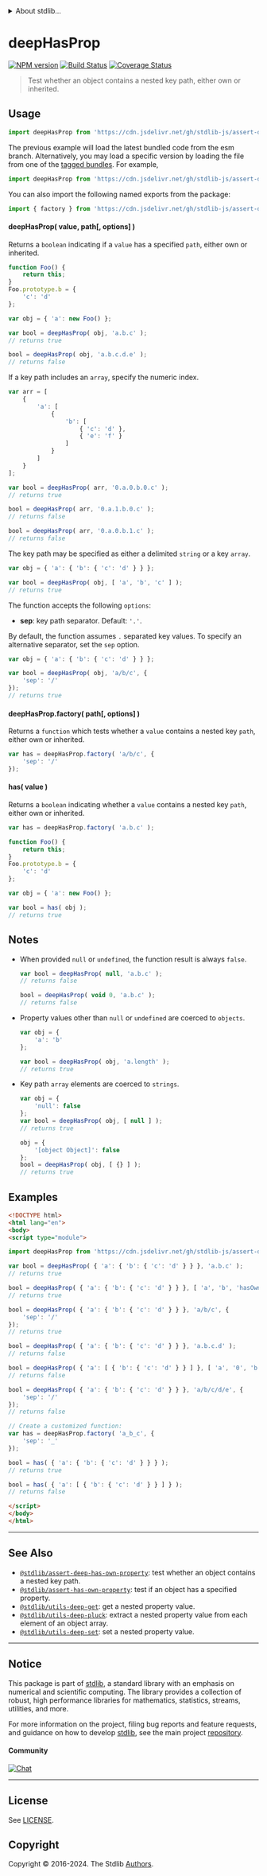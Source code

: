 <!--

@license Apache-2.0

Copyright (c) 2018 The Stdlib Authors.

Licensed under the Apache License, Version 2.0 (the "License");
you may not use this file except in compliance with the License.
You may obtain a copy of the License at

   http://www.apache.org/licenses/LICENSE-2.0

Unless required by applicable law or agreed to in writing, software
distributed under the License is distributed on an "AS IS" BASIS,
WITHOUT WARRANTIES OR CONDITIONS OF ANY KIND, either express or implied.
See the License for the specific language governing permissions and
limitations under the License.

-->


<details>
  <summary>
    About stdlib...
  </summary>
  <p>We believe in a future in which the web is a preferred environment for numerical computation. To help realize this future, we've built stdlib. stdlib is a standard library, with an emphasis on numerical and scientific computation, written in JavaScript (and C) for execution in browsers and in Node.js.</p>
  <p>The library is fully decomposable, being architected in such a way that you can swap out and mix and match APIs and functionality to cater to your exact preferences and use cases.</p>
  <p>When you use stdlib, you can be absolutely certain that you are using the most thorough, rigorous, well-written, studied, documented, tested, measured, and high-quality code out there.</p>
  <p>To join us in bringing numerical computing to the web, get started by checking us out on <a href="https://github.com/stdlib-js/stdlib">GitHub</a>, and please consider <a href="https://opencollective.com/stdlib">financially supporting stdlib</a>. We greatly appreciate your continued support!</p>
</details>

# deepHasProp

[![NPM version][npm-image]][npm-url] [![Build Status][test-image]][test-url] [![Coverage Status][coverage-image]][coverage-url] <!-- [![dependencies][dependencies-image]][dependencies-url] -->

> Test whether an object contains a nested key path, either own or inherited.



<section class="usage">

## Usage

```javascript
import deepHasProp from 'https://cdn.jsdelivr.net/gh/stdlib-js/assert-deep-has-property@esm/index.mjs';
```
The previous example will load the latest bundled code from the esm branch. Alternatively, you may load a specific version by loading the file from one of the [tagged bundles](https://github.com/stdlib-js/assert-deep-has-property/tags). For example,

```javascript
import deepHasProp from 'https://cdn.jsdelivr.net/gh/stdlib-js/assert-deep-has-property@v0.2.0-esm/index.mjs';
```

You can also import the following named exports from the package:

```javascript
import { factory } from 'https://cdn.jsdelivr.net/gh/stdlib-js/assert-deep-has-property@esm/index.mjs';
```

#### deepHasProp( value, path\[, options] )

Returns a `boolean` indicating if a `value` has a specified `path`, either own or inherited.

<!-- eslint-disable object-curly-newline, object-curly-spacing -->

```javascript
function Foo() {
    return this;
}
Foo.prototype.b = {
    'c': 'd'
};

var obj = { 'a': new Foo() };

var bool = deepHasProp( obj, 'a.b.c' );
// returns true

bool = deepHasProp( obj, 'a.b.c.d.e' );
// returns false
```

If a key path includes an `array`, specify the numeric index.

<!-- eslint-disable object-curly-newline, object-curly-spacing -->

```javascript
var arr = [
    {
        'a': [
            {
                'b': [
                    { 'c': 'd' },
                    { 'e': 'f' }
                ]
            }
        ]
    }
];

var bool = deepHasProp( arr, '0.a.0.b.0.c' );
// returns true

bool = deepHasProp( arr, '0.a.1.b.0.c' );
// returns false

bool = deepHasProp( arr, '0.a.0.b.1.c' );
// returns false
```

The key path may be specified as either a delimited `string` or a key `array`.

<!-- eslint-disable object-curly-newline, object-curly-spacing -->

```javascript
var obj = { 'a': { 'b': { 'c': 'd' } } };

var bool = deepHasProp( obj, [ 'a', 'b', 'c' ] );
// returns true
```

The function accepts the following `options`:

-   **sep**: key path separator. Default: `'.'`.

By default, the function assumes `.` separated key values. To specify an alternative separator, set the `sep` option.

<!-- eslint-disable object-curly-newline, object-curly-spacing -->

```javascript
var obj = { 'a': { 'b': { 'c': 'd' } } };

var bool = deepHasProp( obj, 'a/b/c', {
    'sep': '/'
});
// returns true
```

#### deepHasProp.factory( path\[, options] )

Returns a `function` which tests whether a `value` contains a nested key `path`, either own or inherited.

```javascript
var has = deepHasProp.factory( 'a/b/c', {
    'sep': '/'
});
```

#### has( value )

Returns a `boolean` indicating whether a `value` contains a nested key `path`, either own or inherited.

<!-- eslint-disable object-curly-newline, object-curly-spacing -->

```javascript
var has = deepHasProp.factory( 'a.b.c' );

function Foo() {
    return this;
}
Foo.prototype.b = {
    'c': 'd'
};

var obj = { 'a': new Foo() };

var bool = has( obj );
// returns true
```

</section>

<!-- /.usage -->

<section class="notes">

## Notes

-   When provided `null` or `undefined`, the function result is always `false`.

    ```javascript
    var bool = deepHasProp( null, 'a.b.c' );
    // returns false

    bool = deepHasProp( void 0, 'a.b.c' );
    // returns false
    ```

-   Property values other than `null` or `undefined` are coerced to `objects`.

    ```javascript
    var obj = {
        'a': 'b'
    };

    var bool = deepHasProp( obj, 'a.length' );
    // returns true
    ```

-   Key path `array` elements are coerced to `strings`.

    ```javascript
    var obj = {
        'null': false
    };
    var bool = deepHasProp( obj, [ null ] );
    // returns true

    obj = {
        '[object Object]': false
    };
    bool = deepHasProp( obj, [ {} ] );
    // returns true
    ```

</section>

<!-- /.notes -->

<section class="examples">

## Examples

<!-- eslint-disable object-curly-newline, object-curly-spacing -->

<!-- eslint no-undef: "error" -->

```html
<!DOCTYPE html>
<html lang="en">
<body>
<script type="module">

import deepHasProp from 'https://cdn.jsdelivr.net/gh/stdlib-js/assert-deep-has-property@esm/index.mjs';

var bool = deepHasProp( { 'a': { 'b': { 'c': 'd' } } }, 'a.b.c' );
// returns true

bool = deepHasProp( { 'a': { 'b': { 'c': 'd' } } }, [ 'a', 'b', 'hasOwnProperty' ] );
// returns true

bool = deepHasProp( { 'a': { 'b': { 'c': 'd' } } }, 'a/b/c', {
    'sep': '/'
});
// returns true

bool = deepHasProp( { 'a': { 'b': { 'c': 'd' } } }, 'a.b.c.d' );
// returns false

bool = deepHasProp( { 'a': [ { 'b': { 'c': 'd' } } ] }, [ 'a', '0', 'b', 'c', 'd' ] );
// returns false

bool = deepHasProp( { 'a': { 'b': { 'c': 'd' } } }, 'a/b/c/d/e', {
    'sep': '/'
});
// returns false

// Create a customized function:
var has = deepHasProp.factory( 'a_b_c', {
    'sep': '_'
});

bool = has( { 'a': { 'b': { 'c': 'd' } } } );
// returns true

bool = has( { 'a': [ { 'b': { 'c': 'd' } } ] } );
// returns false

</script>
</body>
</html>
```

</section>

<!-- /.examples -->

<!-- Section for related `stdlib` packages. Do not manually edit this section, as it is automatically populated. -->

<section class="related">

* * *

## See Also

-   <span class="package-name">[`@stdlib/assert-deep-has-own-property`][@stdlib/assert/deep-has-own-property]</span><span class="delimiter">: </span><span class="description">test whether an object contains a nested key path.</span>
-   <span class="package-name">[`@stdlib/assert-has-own-property`][@stdlib/assert/has-own-property]</span><span class="delimiter">: </span><span class="description">test if an object has a specified property.</span>
-   <span class="package-name">[`@stdlib/utils-deep-get`][@stdlib/utils/deep-get]</span><span class="delimiter">: </span><span class="description">get a nested property value.</span>
-   <span class="package-name">[`@stdlib/utils-deep-pluck`][@stdlib/utils/deep-pluck]</span><span class="delimiter">: </span><span class="description">extract a nested property value from each element of an object array.</span>
-   <span class="package-name">[`@stdlib/utils-deep-set`][@stdlib/utils/deep-set]</span><span class="delimiter">: </span><span class="description">set a nested property value.</span>

</section>

<!-- /.related -->

<!-- Section for all links. Make sure to keep an empty line after the `section` element and another before the `/section` close. -->


<section class="main-repo" >

* * *

## Notice

This package is part of [stdlib][stdlib], a standard library with an emphasis on numerical and scientific computing. The library provides a collection of robust, high performance libraries for mathematics, statistics, streams, utilities, and more.

For more information on the project, filing bug reports and feature requests, and guidance on how to develop [stdlib][stdlib], see the main project [repository][stdlib].

#### Community

[![Chat][chat-image]][chat-url]

---

## License

See [LICENSE][stdlib-license].


## Copyright

Copyright &copy; 2016-2024. The Stdlib [Authors][stdlib-authors].

</section>

<!-- /.stdlib -->

<!-- Section for all links. Make sure to keep an empty line after the `section` element and another before the `/section` close. -->

<section class="links">

[npm-image]: http://img.shields.io/npm/v/@stdlib/assert-deep-has-property.svg
[npm-url]: https://npmjs.org/package/@stdlib/assert-deep-has-property

[test-image]: https://github.com/stdlib-js/assert-deep-has-property/actions/workflows/test.yml/badge.svg?branch=v0.2.0
[test-url]: https://github.com/stdlib-js/assert-deep-has-property/actions/workflows/test.yml?query=branch:v0.2.0

[coverage-image]: https://img.shields.io/codecov/c/github/stdlib-js/assert-deep-has-property/main.svg
[coverage-url]: https://codecov.io/github/stdlib-js/assert-deep-has-property?branch=main

<!--

[dependencies-image]: https://img.shields.io/david/stdlib-js/assert-deep-has-property.svg
[dependencies-url]: https://david-dm.org/stdlib-js/assert-deep-has-property/main

-->

[chat-image]: https://img.shields.io/gitter/room/stdlib-js/stdlib.svg
[chat-url]: https://app.gitter.im/#/room/#stdlib-js_stdlib:gitter.im

[stdlib]: https://github.com/stdlib-js/stdlib

[stdlib-authors]: https://github.com/stdlib-js/stdlib/graphs/contributors

[umd]: https://github.com/umdjs/umd
[es-module]: https://developer.mozilla.org/en-US/docs/Web/JavaScript/Guide/Modules

[deno-url]: https://github.com/stdlib-js/assert-deep-has-property/tree/deno
[deno-readme]: https://github.com/stdlib-js/assert-deep-has-property/blob/deno/README.md
[umd-url]: https://github.com/stdlib-js/assert-deep-has-property/tree/umd
[umd-readme]: https://github.com/stdlib-js/assert-deep-has-property/blob/umd/README.md
[esm-url]: https://github.com/stdlib-js/assert-deep-has-property/tree/esm
[esm-readme]: https://github.com/stdlib-js/assert-deep-has-property/blob/esm/README.md
[branches-url]: https://github.com/stdlib-js/assert-deep-has-property/blob/main/branches.md

[stdlib-license]: https://raw.githubusercontent.com/stdlib-js/assert-deep-has-property/main/LICENSE

<!-- <related-links> -->

[@stdlib/assert/deep-has-own-property]: https://github.com/stdlib-js/assert-deep-has-own-property/tree/esm

[@stdlib/assert/has-own-property]: https://github.com/stdlib-js/assert-has-own-property/tree/esm

[@stdlib/utils/deep-get]: https://github.com/stdlib-js/utils-deep-get/tree/esm

[@stdlib/utils/deep-pluck]: https://github.com/stdlib-js/utils-deep-pluck/tree/esm

[@stdlib/utils/deep-set]: https://github.com/stdlib-js/utils-deep-set/tree/esm

<!-- </related-links> -->

</section>

<!-- /.links -->
